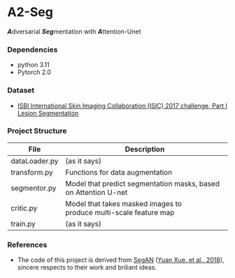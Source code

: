 # A2-Seg

 ***A***dversarial ***Seg***mentation with ***A***ttention-Unet

### Dependencies

* python 3.11
* Pytorch 2.0

### **Dataset**

- [ISBI International Skin Imaging Collaboration (ISIC) 2017 challenge, Part I Lesion Segmentation](https://challenge.kitware.com/#challenge/n/ISIC_2017%3A_Skin_Lesion_Analysis_Towards_Melanoma_Detection)

### **Project Structure**

| File          | Description                                                        |
| ------------- | ------------------------------------------------------------------ |
| dataLoader.py | (as it says)                                                       |
| transform.py  | Functions for data augmentation                                    |
| segmentor.py  | Model that predict segmentation masks, based on Attention U-net    |
| critic.py     | Model that takes masked images to produce multi-scale feature map |
| train.py      | (as it says)                                                       |

### **References**

- The code of this project is derived from [SegAN](https://github.com/YuanXue1993/SegAN) ([Yuan Xue, et al., 2018](https://arxiv.org/abs/1706.01805)), sincere respects to their work and briliant ideas.
